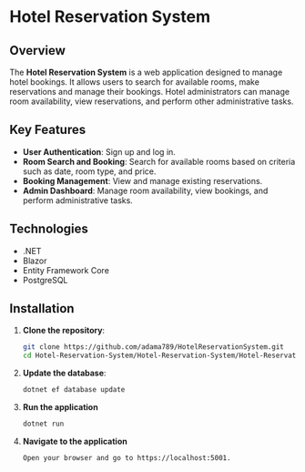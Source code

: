 # Hotel Reservation System

## Overview
The **Hotel Reservation System** is a web application designed to manage hotel bookings. It allows users to search for available rooms, make reservations and manage their bookings. Hotel administrators can manage room availability, view reservations, and perform other administrative tasks.

## Key Features
- **User Authentication**: Sign up and log in.
- **Room Search and Booking**: Search for available rooms based on criteria such as date, room type, and price.
- **Booking Management**: View and manage existing reservations.
- **Admin Dashboard**: Manage room availability, view bookings, and perform administrative tasks.

## Technologies
  - .NET
  - Blazor
  - Entity Framework Core
  - PostgreSQL

## Installation
1. **Clone the repository**:
   ```bash
   git clone https://github.com/adama789/HotelReservationSystem.git
   cd Hotel-Reservation-System/Hotel-Reservation-System/Hotel-Reservation-System
2. **Update the database**:
   ```bash
   dotnet ef database update
3. **Run the application**
   ```bash
   dotnet run
4. **Navigate to the application**
   ```bash
   Open your browser and go to https://localhost:5001.
